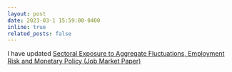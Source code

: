 ```yaml
---
layout: post
date: 2023-03-1 15:59:00-0400
inline: true
related_posts: false
---
```


I have updated [Sectoral Exposure to Aggregate Fluctuations, Employment Risk and Monetary Policy (Job Market Paper)](https://drive.google.com/file/d/1IhxxZQd-_iwrBtQYH2dTJysVaKN6IWyq/view?usp=share_link)

